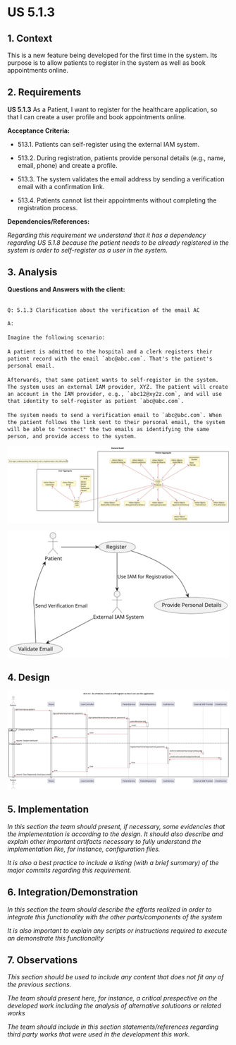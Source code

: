 # US 5.1.3

## 1. Context

This is a new feature being developed for the first time in the system. Its purpose is to allow patients to register in the system as well as book appointments online. 

## 2. Requirements

**US 5.1.3** As a Patient, I want to register for the healthcare application, so that I can create a user profile and book appointments online.

**Acceptance Criteria:**

- 513.1. Patients can self-register using the external IAM system.

- 513.2. During registration, patients provide personal details (e.g., name, email, phone) and create a profile.

- 513.3. The system validates the email address by sending a verification email with a confirmation link.

- 513.4. Patients cannot list their appointments without completing the registration process.    


**Dependencies/References:**

*Regarding this requirement we understand that it has a dependency regarding US 5.1.8 because the patient needs to be already registered in the system is order to self-register as a user in the system.*

## 3. Analysis

**Questions and Answers with the client:**

```

Q: 5.1.3 Clarification about the verification of the email AC

```
```
A: 

Imagine the following scenario:

A patient is admitted to the hospital and a clerk registers their patient record with the email `abc@abc.com`. That's the patient's personal email.

Afterwards, that same patient wants to self-register in the system. The system uses an external IAM provider, XYZ. The patient will create an account in the IAM provider, e.g., `abc12@xy2z.com`, and will use that identity to self-register as patient `abc@abc.com`.

The system needs to send a verification email to `abc@abc.com`. When the patient follows the link sent to their personal email, the system will be able to "connect" the two emails as identifying the same person, and provide access to the system.

```

![Analysis](analysis/svg/analysis.svg)

![Analysis](analysis/svg/use_case.svg)


## 4. Design

![Design](design/svg/sequence-diagram.svg)


## 5. Implementation

*In this section the team should present, if necessary, some evidencies that the implementation is according to the design. It should also describe and explain other important artifacts necessary to fully understand the implementation like, for instance, configuration files.*

*It is also a best practice to include a listing (with a brief summary) of the major commits regarding this requirement.*

## 6. Integration/Demonstration

*In this section the team should describe the efforts realized in order to integrate this functionality with the other parts/components of the system*

*It is also important to explain any scripts or instructions required to execute an demonstrate this functionality*

## 7. Observations

*This section should be used to include any content that does not fit any of the previous sections.*

*The team should present here, for instance, a critical prespective on the developed work including the analysis of alternative solutioons or related works*

*The team should include in this section statements/references regarding third party works that were used in the development this work.*